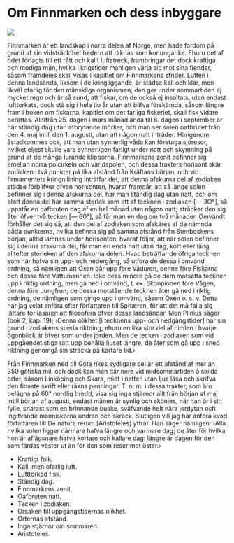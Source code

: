 # Om Finnmarken och dess inbyggare

![](chapter-2.svg)

Finnmarken är ett landskap i norra delen af Norge, men hade fordom på grund af sin vidsträckthet hedern att räknas som konungarike. Ehuru det af ödet förlagts till ett rått och kallt luftstreck, frambringar det dock kraftiga och modiga män, hvilka i krigstider manligen värja sig mot sina fiender, såsom framdeles skall visas i kapitlet om Finnmarkens strider. Luften i denna landsända, liksom i de kringliggande, är städse kall och klar, men likväl ofarlig tör den mänskliga organismen; den ger under sommartiden ej mycket regn och är så sund, att fiskar, om de också ej insaltats, utan endast lufttorkats, dock stä sig i hela tio år utan att blifva förskämda, såsom längre fram i boken om fiskarna, kapitlet om det farliga fiskeriet, skall fisk vidare berättas. Alltifrån 25. dagen i mars månad ända till 8. dagen i september är här ständig dag utan afbrytande mörker, och man ser solen oafbrutet från den 4. maj intill den 1. augusti, utan att någon natt inträder. Härigenom åstadkommes ock, att man utan synnerlig våda kan företaga sjöresor, hvilket eljest skulle vara synnerligen farligt under natt och skymning på grund af de många lurande klipporna. Finnmarkens zenit befinner sig emellan norra polcirkeln och världspolen, och dessa trakters horisont skär zodiaken i två punkter på lika afstånd från Kräftans början, och vid firmamentets kringnillning inträffar det, att denna afskurna del af zodiaken städse förblifver ofvan horisonten, hvaraf framgår, att så länge solen befinner sig i denna afskurna del, har man ständig dag utan natt, och om blott denna del har samma storlek som ett af tecknen i zodiaken [— 3O°], så uppstår en oafbruten dag af en hel månad utan någon natt; sträcker den sig åter öfver två tecken [— 60°], så får man en dag om två månader. Omvändt förhåller det sig så, att den del af zodiaken som afskäres af de nämnda båda punkterna, hvilka befinna sig på samma afstånd från Stenbockens början, alltid lämnas under horisonten, hvaraf följer, att när solen befinner sig i denna afskurna del, får man en enda natt utan dag, kort eller lång alltefter storleken af den afskurna delen. Hvad beträffar de öfriga tecknen som här hafva sin upp- och nedergång, så utföra de dessa i omvänd ordning, så nämligen att Oxen går upp före Väduren, denne före Fiskarna och dessa före Vattumannen. Icke dess mindre gå de dem motsatta tecknen upp i riktig ordning, men gå ned i omvänd, t. ex. Skonpionen före Vågen, denna före Jungfrun; de dessa motstående tecknen åter gå ned i riktig ordning, de nämligen som gingo upp i omvänd, såsom Oxen o. s. v. Detta har jag velat anföra efter författaren till Sphæren, för att det må falla sig lättare för läsaren att filosofera öfver dessa landsändar. Men Plinius säger (bok 2, kap. 19); ›Denna olikhet [i tecknens upp- och nedgångstider] har sin grund i zodiakens sneda riktning, ehuru en lika stor del af himlen i hvarje ögonblick är öfver som under jorden. Men de tecken i zodiaken som vid uppgåendet stiga rätt upp behålla ljuset längre, de åter som gå upp i sned riktning genomgå sin sträcka på kortare tid.›

Från Finnmarken ned till Göta rikes sydligare del är ett afstånd af mer än 350 götiska mil, och dock kan man där nere vid midsommartiden å skilda orter, såsom Linköping och Skara, midt i natten utan ljus läsa och skrifva den finaste skrift eller räkna penningar. T. o. m. i dessa trakter, som äro belägna på 60° nordlig bredd, visa sig inga stjärnor alltifrån början af maj intill början af augusti, endast månen är synlig och skönjes, när han är i sitt fylle, snarast som en brinnande buske, sväfvande helt nära jordytan och ingifvande människorna undran och skräck. Slutligen vill jag här anföra kvad författaren till De natura rerum [Aristoteles] yttrar. Han säger nämligen: ›Alla hvilka solen ligger närmare hafva längre och varmare dag; de åter för hvilka hon är aflägsnare hafva kortare och kallare dag: längre är dagen för den som färdas väster ut än för den som reser mot öster.›

- Kraftigt folk.
- Kall, men ofarlig luft.
- Lufttorkad fisk.
- Ständig dag.
- Finnmarkens zenit.
- Oafbruten natt.
- Tecken i zodiaken.
- Orsaken till uppgångstidernas olikhet.
- Orternas afstånd.
- Inga stjärnor om sommaren.
- Aristoteles.